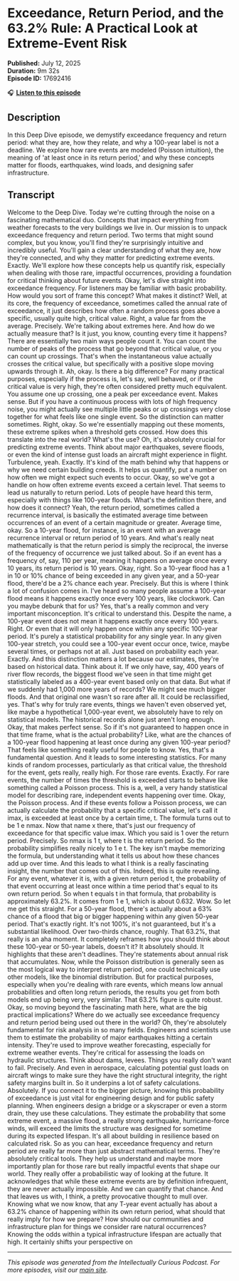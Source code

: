 # Exceedance, Return Period, and the 63.2% Rule: A Practical Look at Extreme-Event Risk

**Published:** July 12, 2025  
**Duration:** 9m 32s  
**Episode ID:** 17692416

🎧 **[Listen to this episode](https://intellectuallycurious.buzzsprout.com/2529712/episodes/17692416-exceedance-return-period-and-the-632%-rule-a-practical-look-at-extreme-event-risk)**

## Description

In this Deep Dive episode, we demystify exceedance frequency and return period: what they are, how they relate, and why a 100-year label is not a deadline. We explore how rare events are modeled (Poisson intuition), the meaning of 'at least once in its return period,' and why these concepts matter for floods, earthquakes, wind loads, and designing safer infrastructure.

## Transcript

Welcome to the Deep Dive. Today we're cutting through the noise on a fascinating mathematical duo. Concepts that impact everything from weather forecasts to the very buildings we live in. Our mission is to unpack exceedance frequency and return period. Two terms that might sound complex, but you know, you'll find they're surprisingly intuitive and incredibly useful. You'll gain a clear understanding of what they are, how they're connected, and why they matter for predicting extreme events. Exactly. We'll explore how these concepts help us quantify risk, especially when dealing with those rare, impactful occurrences, providing a foundation for critical thinking about future events. Okay, let's dive straight into exceedance frequency. For listeners may be familiar with basic probability. How would you sort of frame this concept? What makes it distinct? Well, at its core, the frequency of exceedance, sometimes called the annual rate of exceedance, it just describes how often a random process goes above a specific, usually quite high, critical value. Right, a value far from the average. Precisely. We're talking about extremes here. And how do we actually measure that? Is it just, you know, counting every time it happens? There are essentially two main ways people count it. You can count the number of peaks of the process that go beyond that critical value, or you can count up crossings. That's when the instantaneous value actually crosses the critical value, but specifically with a positive slope moving upwards through it. Ah, okay. Is there a big difference? For many practical purposes, especially if the process is, let's say, well behaved, or if the critical value is very high, they're often considered pretty much equivalent. You assume one up crossing, one a peak per exceedance event. Makes sense. But if you have a continuous process with lots of high frequency noise, you might actually see multiple little peaks or up crossings very close together for what feels like one single event. So the distinction can matter sometimes. Right, okay. So we're essentially mapping out these moments, these extreme spikes when a threshold gets crossed. How does this translate into the real world? What's the use? Oh, it's absolutely crucial for predicting extreme events. Think about major earthquakes, severe floods, or even the kind of intense gust loads an aircraft might experience in flight. Turbulence, yeah. Exactly. It's kind of the math behind why that happens or why we need certain building creeds. It helps us quantify, put a number on how often we might expect such events to occur. Okay, so we've got a handle on how often extreme events exceed a certain level. That seems to lead us naturally to return period. Lots of people have heard this term, especially with things like 100-year floods. What's the definition there, and how does it connect? Yeah, the return period, sometimes called a recurrence interval, is basically the estimated average time between occurrences of an event of a certain magnitude or greater. Average time, okay. So a 10-year flood, for instance, is an event with an average recurrence interval or return period of 10 years. And what's really neat mathematically is that the return period is simply the reciprocal, the inverse of the frequency of occurrence we just talked about. So if an event has a frequency of, say, 110 per year, meaning it happens on average once every 10 years, its return period is 10 years. Okay, right. So a 10-year flood has a 1 in 10 or 10% chance of being exceeded in any given year, and a 50-year flood, there'd be a 2% chance each year. Precisely. But this is where I think a lot of confusion comes in. I've heard so many people assume a 100-year flood means it happens exactly once every 100 years, like clockwork. Can you maybe debunk that for us? Yes, that's a really common and very important misconception. It's critical to understand this. Despite the name, a 100-year event does not mean it happens exactly once every 100 years. Right. Or even that it will only happen once within any specific 100-year period. It's purely a statistical probability for any single year. In any given 100-year stretch, you could see a 100-year event occur once, twice, maybe several times, or perhaps not at all. Just based on probability each year. Exactly. And this distinction matters a lot because our estimates, they're based on historical data. Think about it. If we only have, say, 400 years of river flow records, the biggest flood we've seen in that time might get statistically labeled as a 400-year event based only on that data. But what if we suddenly had 1,000 more years of records? We might see much bigger floods. And that original one wasn't so rare after all. It could be reclassified, yes. That's why for truly rare events, things we haven't even observed yet, like maybe a hypothetical 1,000-year event, we absolutely have to rely on statistical models. The historical records alone just aren't long enough. Okay, that makes perfect sense. So if it's not guaranteed to happen once in that time frame, what is the actual probability? Like, what are the chances of a 100-year flood happening at least once during any given 100-year period? That feels like something really useful for people to know. Yes, that's a fundamental question. And it leads to some interesting statistics. For many kinds of random processes, particularly as that critical value, the threshold for the event, gets really, really high. For those rare events. Exactly. For rare events, the number of times the threshold is exceeded starts to behave like something called a Poisson process. This is a, well, a very handy statistical model for describing rare, independent events happening over time. Okay, the Poisson process. And if these events follow a Poisson process, we can actually calculate the probability that a specific critical value, let's call it imax, is exceeded at least once by a certain time, t. The formula turns out to be 1 e nmax. Now that name x there, that's just our frequency of exceedance for that specific value imax. Which you said is 1 over the return period. Precisely. So nmax is 1 t, where t is the return period. So the probability simplifies really nicely to 1 e t. The key isn't maybe memorizing the formula, but understanding what it tells us about how these chances add up over time. And this leads to what I think is a really fascinating insight, the number that comes out of this. Indeed, this is quite revealing. For any event, whatever it is, with a given return period t, the probability of that event occurring at least once within a time period that's equal to its own return period. So when t equals t in that formula, that probability is approximately 63.2%. It comes from 1 e 1, which is about 0.632. Wow. So let me get this straight. For a 50-year flood, there's actually about a 63% chance of a flood that big or bigger happening within any given 50-year period. That's exactly right. It's not 100%, it's not guaranteed, but it's a substantial likelihood. Over two-thirds chance, roughly. That 63.2%, that really is an aha moment. It completely reframes how you should think about these 100-year or 50-year labels, doesn't it? It absolutely should. It highlights that these aren't deadlines. They're statements about annual risk that accumulates. Now, while the Poisson distribution is generally seen as the most logical way to interpret return period, one could technically use other models, like the binomial distribution. But for practical purposes, especially when you're dealing with rare events, which means low annual probabilities and often long return periods, the results you get from both models end up being very, very similar. That 63.2% figure is quite robust. Okay, so moving beyond the fascinating math here, what are the big practical implications? Where do we actually see exceedance frequency and return period being used out there in the world? Oh, they're absolutely fundamental for risk analysis in so many fields. Engineers and scientists use them to estimate the probability of major earthquakes hitting a certain intensity. They're used to improve weather forecasting, especially for extreme weather events. They're critical for assessing the loads on hydraulic structures. Think about dams, levees. Things you really don't want to fail. Precisely. And even in aerospace, calculating potential gust loads on aircraft wings to make sure they have the right structural integrity, the right safety margins built in. So it underpins a lot of safety calculations. Absolutely. If you connect it to the bigger picture, knowing this probability of exceedance is just vital for engineering design and for public safety planning. When engineers design a bridge or a skyscraper or even a storm drain, they use these calculations. They estimate the probability that some extreme event, a massive flood, a really strong earthquake, hurricane-force winds, will exceed the limits the structure was designed for sometime during its expected lifespan. It's all about building in resilience based on calculated risk. So as you can hear, exceedance frequency and return period are really far more than just abstract mathematical terms. They're absolutely critical tools. They help us understand and maybe more importantly plan for those rare but really impactful events that shape our world. They really offer a probabilistic way of looking at the future. It acknowledges that while these extreme events are by definition infrequent, they are never actually impossible. And we can quantify that chance. And that leaves us with, I think, a pretty provocative thought to mull over. Knowing what we now know, that any T-year event actually has about a 63.2% chance of happening within its own return period, what should that really imply for how we prepare? How should our communities and infrastructure plan for things we consider rare natural occurrences? Knowing the odds within a typical infrastructure lifespan are actually that high. It certainly shifts your perspective on

---
*This episode was generated from the Intellectually Curious Podcast. For more episodes, visit our [main site](https://intellectuallycurious.buzzsprout.com).*
